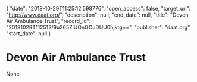 {
  "date": "2018-10-29T11:25:12.598776", 
  "open_access": false, 
  "target_url": "http://www.daat.org/", 
  "description": null, 
  "end_date": null, 
  "title": "Devon Air Ambulance Trust", 
  "record_id": "20181029T112512/9u265ZlUQnQCuDUU0hjktg==", 
  "publisher": "daat.org", 
  "start_date": null
}

# Devon Air Ambulance Trust

None